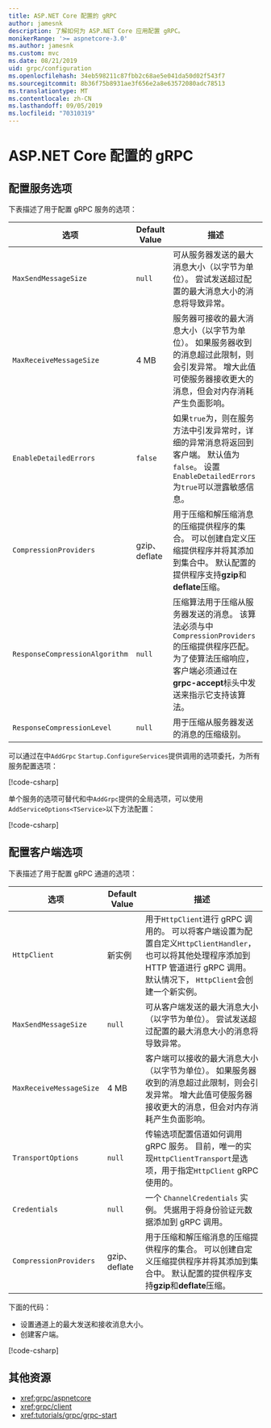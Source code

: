 ```yaml
---
title: ASP.NET Core 配置的 gRPC
author: jamesnk
description: 了解如何为 ASP.NET Core 应用配置 gRPC。
monikerRange: '>= aspnetcore-3.0'
ms.author: jamesnk
ms.custom: mvc
ms.date: 08/21/2019
uid: grpc/configuration
ms.openlocfilehash: 34eb598211c87fbb2c68ae5e041da50d02f543f7
ms.sourcegitcommit: 8b36f75b8931ae3f656e2a8e63572080adc78513
ms.translationtype: MT
ms.contentlocale: zh-CN
ms.lasthandoff: 09/05/2019
ms.locfileid: "70310319"
---
```

# <a name="grpc-for-aspnet-core-configuration"></a>ASP.NET Core 配置的 gRPC

## <a name="configure-services-options"></a>配置服务选项

下表描述了用于配置 gRPC 服务的选项：

| 选项 | Default Value | 描述 |
| ------ | ------------- | ----------- |
| `MaxSendMessageSize` | `null` | 可从服务器发送的最大消息大小（以字节为单位）。 尝试发送超过配置的最大消息大小的消息将导致异常。 |
| `MaxReceiveMessageSize` | 4 MB | 服务器可接收的最大消息大小（以字节为单位）。 如果服务器收到的消息超过此限制，则会引发异常。 增大此值可使服务器接收更大的消息，但会对内存消耗产生负面影响。 |
| `EnableDetailedErrors` | `false` | 如果`true`为，则在服务方法中引发异常时，详细的异常消息将返回到客户端。 默认值为 `false`。 设置`EnableDetailedErrors` 为`true`可以泄露敏感信息。 |
| `CompressionProviders` | gzip、deflate | 用于压缩和解压缩消息的压缩提供程序的集合。 可以创建自定义压缩提供程序并将其添加到集合中。 默认配置的提供程序支持**gzip**和**deflate**压缩。 |
| `ResponseCompressionAlgorithm` | `null` | 压缩算法用于压缩从服务器发送的消息。 该算法必须与中`CompressionProviders`的压缩提供程序匹配。 为了使算法压缩响应，客户端必须通过在**grpc-accept**标头中发送来指示它支持该算法。 |
| `ResponseCompressionLevel` | `null` | 用于压缩从服务器发送的消息的压缩级别。 |

可以通过在中`AddGrpc` `Startup.ConfigureServices`提供调用的选项委托，为所有服务配置选项：

[!code-csharp[](~/grpc/configuration/sample/GrcpService/Startup.cs?name=snippet)]

单个服务的选项可替代和中`AddGrpc`提供的全局选项，可以使用`AddServiceOptions<TService>`以下方法配置：

[!code-csharp[](~/grpc/configuration/sample/GrcpService/Startup2.cs?name=snippet)]

## <a name="configure-client-options"></a>配置客户端选项

下表描述了用于配置 gRPC 通道的选项：

| 选项 | Default Value | 描述 |
| ------ | ------------- | ----------- |
| `HttpClient` | 新实例 | 用于`HttpClient`进行 gRPC 调用的。 可以将客户端设置为配置自定义`HttpClientHandler`，也可以将其他处理程序添加到 HTTP 管道进行 gRPC 调用。 默认情况下， `HttpClient`会创建一个新实例。 |
| `MaxSendMessageSize` | `null` | 可从客户端发送的最大消息大小（以字节为单位）。 尝试发送超过配置的最大消息大小的消息将导致异常。 |
| `MaxReceiveMessageSize` | 4 MB | 客户端可以接收的最大消息大小（以字节为单位）。 如果服务器收到的消息超过此限制，则会引发异常。 增大此值可使服务器接收更大的消息，但会对内存消耗产生负面影响。 |
| `TransportOptions` | `null` | 传输选项配置信道如何调用 gRPC 服务。 目前，唯一的实现`HttpClientTransport`是选项，用于指定`HttpClient` gRPC 使用的。 |
| `Credentials` | `null` | 一个 `ChannelCredentials` 实例。 凭据用于将身份验证元数据添加到 gRPC 调用。 |
| `CompressionProviders` | gzip、deflate | 用于压缩和解压缩消息的压缩提供程序的集合。 可以创建自定义压缩提供程序并将其添加到集合中。 默认配置的提供程序支持**gzip**和**deflate**压缩。 |

下面的代码：

* 设置通道上的最大发送和接收消息大小。
* 创建客户端。

[!code-csharp[](~/grpc/configuration/sample/Program.cs?name=snippet&highlight=3-8)]

## <a name="additional-resources"></a>其他资源

* <xref:grpc/aspnetcore>
* <xref:grpc/client>
* <xref:tutorials/grpc/grpc-start>
